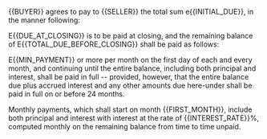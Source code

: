 {{BUYER}} agrees to pay to {{SELLER}} the total sum e{{INITIAL_DUE}}, in the manner following:

E{{DUE_AT_CLOSING}} is to be paid at closing, and the remaining balance of E{{TOTAL_DUE_BEFORE_CLOSING}} shall be paid as follows:

E{{MIN_PAYMENT}} or more per month on the first day of each and every month, and continuing until the entire balance, including both principal and interest, shall be paid in full -- provided, however, that the entire balance due plus accrued interest and any other amounts due here-under shall be paid in full on or before 24 months.

Monthly payments, which shall start on month {{FIRST_MONTH}}, include both principal and interest with interest at the rate of {{INTEREST_RATE}}%, computed monthly on the remaining balance from time to time unpaid.
